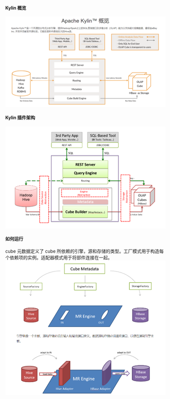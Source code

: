 #### Kylin 概览
![kylin 概览](../imgs/kylin_overview.PNG)

#### Kylin 插件架构
![Kylin 插件架构](../imgs/kylin_plugin_architecture.PNG)

#### 如何运行
cube 元数据定义了 cube 所依赖的引擎，源和存储的类型。工厂模式用于构造每个依赖项的实例。适配器模式用于将部件连接在一起。
![How to run](../imgs/how_to_run.PNG)